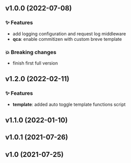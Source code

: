 ## v1.0.0 (2022-07-08)

### ✨ Features

- add logging configuration and request log middleware
- **qca**: enable commitizen with custom breve template

### 💥 Breaking changes

- finish first full version

## v1.2.0 (2022-02-11)

### ✨ Features

- **template**: added auto toggle template functions script

## v1.1.0 (2022-01-10)

## v1.0.1 (2021-07-26)

## v1.0 (2021-07-25)
